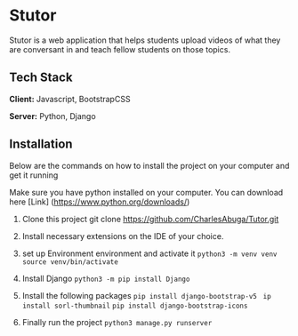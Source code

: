 
# Stutor

Stutor is a web application that helps students upload videos of what they are conversant in and teach fellow students on those topics.


## Tech Stack

**Client:** Javascript, BootstrapCSS

**Server:** Python, Django


## Installation

Below are the commands on how to install the project on your computer and get it running

Make sure you have python installed on your computer. You can download here [Link] (https://www.python.org/downloads/)

  1. Clone this project
    git clone https://github.com/CharlesAbuga/Tutor.git
  2. Install necessary extensions on the IDE of your choice.
  3. set up Environment environment and activate it
    ```python3 -m venv venv```
    ```source venv/bin/activate ```

  4. Install Django
    ```python3 -m pip install Django```
  5. Install the following packages 
   ```pip install django-bootstrap-v5 ```
    ```ip install sorl-thumbnail``` 
    ```pip install django-bootstrap-icons ```
  6. Finally run the project
    ```python3 manage.py runserver```



    
